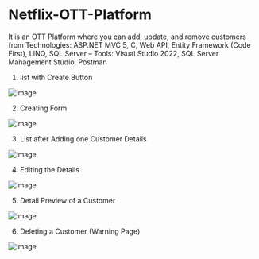 # Netflix-OTT-Platform
 It is an OTT Platform where you can add, update, and remove customers from
Technologies: ASP.NET MVC 5, C, Web API, Entity Framework (Code First), LINQ, SQL
Server 
– Tools: Visual Studio 2022, SQL Server Management Studio, Postman
1) list with Create Button

![image](https://github.com/ABDULALI24/Netflix-OTT-Platform/assets/128752429/8e667c28-8f62-45ff-ad6e-d88749e111c9)


2) Creating Form

![image](https://github.com/ABDULALI24/Netflix-OTT-Platform/assets/128752429/969a6f91-82d0-4ecb-9ea7-c557f39e48e1)


3) List after Adding one Customer Details

![image](https://github.com/ABDULALI24/Netflix-OTT-Platform/assets/128752429/5c44ab75-d8ae-4ba4-857e-2d3d42e8d4b3)


4) Editing the Details

![image](https://github.com/ABDULALI24/Netflix-OTT-Platform/assets/128752429/0b514c6d-11ef-41e6-b2b7-e5d98819a8c3)


5) Detail Preview of a Customer

![image](https://github.com/ABDULALI24/Netflix-OTT-Platform/assets/128752429/b1cf3814-963c-48be-ac22-acae62b368eb)

6) Deleting a Customer (Warning Page)

![image](https://github.com/ABDULALI24/Netflix-OTT-Platform/assets/128752429/3d55bf09-8c0c-431d-977f-2bf504ff7625)

